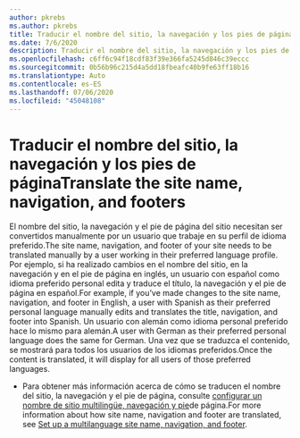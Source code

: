 ```yaml
---
author: pkrebs
ms.author: pkrebs
title: Traducir el nombre del sitio, la navegación y los pies de página
ms.date: 7/6/2020
description: Traducir el nombre del sitio, la navegación y los pies de página
ms.openlocfilehash: c6ff6c94f18cdf83f39e366fa5245d846c39eccc
ms.sourcegitcommit: 0b56b96c215d4a5dd18fbeafc40b9fe63ff18b16
ms.translationtype: Auto
ms.contentlocale: es-ES
ms.lasthandoff: 07/06/2020
ms.locfileid: "45048108"
---
```

# <a name="translate-the-site-name-navigation-and-footers"></a><span data-ttu-id="2c3d6-103">Traducir el nombre del sitio, la navegación y los pies de página</span><span class="sxs-lookup"><span data-stu-id="2c3d6-103">Translate the site name, navigation, and footers</span></span>
<span data-ttu-id="2c3d6-104">El nombre del sitio, la navegación y el pie de página del sitio necesitan ser convertidos manualmente por un usuario que trabaje en su perfil de idioma preferido.</span><span class="sxs-lookup"><span data-stu-id="2c3d6-104">The site name, navigation, and footer of your site needs to be translated manually by a user working in their preferred language profile.</span></span> <span data-ttu-id="2c3d6-105">Por ejemplo, si ha realizado cambios en el nombre del sitio, en la navegación y en el pie de página en inglés, un usuario con español como idioma preferido personal edita y traduce el título, la navegación y el pie de página en español.</span><span class="sxs-lookup"><span data-stu-id="2c3d6-105">For example, if you’ve made changes to the site name, navigation, and footer in English, a user with Spanish as their preferred personal language manually edits and translates the title, navigation, and footer into Spanish.</span></span> <span data-ttu-id="2c3d6-106">Un usuario con alemán como idioma personal preferido hace lo mismo para alemán.</span><span class="sxs-lookup"><span data-stu-id="2c3d6-106">A user with German as their preferred personal language does the same for German.</span></span> <span data-ttu-id="2c3d6-107">Una vez que se traduzca el contenido, se mostrará para todos los usuarios de los idiomas preferidos.</span><span class="sxs-lookup"><span data-stu-id="2c3d6-107">Once the content is translated, it will display for all users of those preferred languages.</span></span>  

- <span data-ttu-id="2c3d6-108">Para obtener más información acerca de cómo se traducen el nombre del sitio, la navegación y el pie de página, consulte [configurar un nombre de sitio multilingüe, navegación y pie](https://support.office.com/en-us/article/create-multilingual-communication-sites-pages-and-news-2bb7d610-5453-41c6-a0e8-6f40b3ed750c#bkmk_muitranslations)de página.</span><span class="sxs-lookup"><span data-stu-id="2c3d6-108">For more information about how site name, navigation and footer are translated, see [Set up a multilanguage site name, navigation, and footer](https://support.office.com/en-us/article/create-multilingual-communication-sites-pages-and-news-2bb7d610-5453-41c6-a0e8-6f40b3ed750c#bkmk_muitranslations).</span></span>
